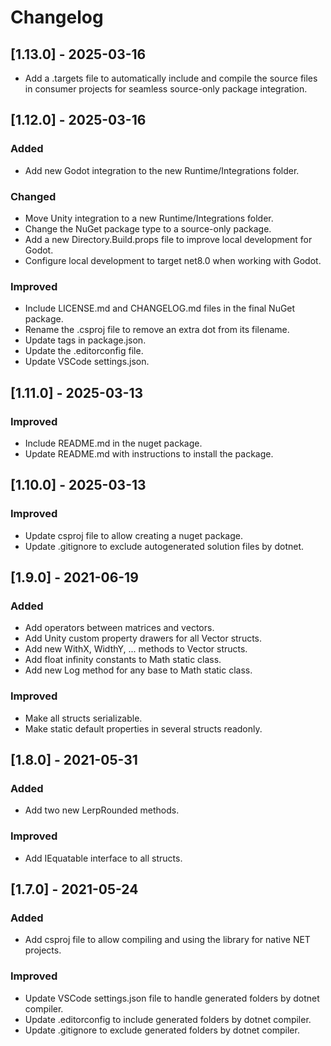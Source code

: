 
# Changelog

## [1.13.0] - 2025-03-16

- Add a .targets file to automatically include and compile the source files in consumer projects for seamless source-only package integration.

## [1.12.0] - 2025-03-16

### Added

- Add new Godot integration to the new Runtime/Integrations folder.

### Changed

- Move Unity integration to a new Runtime/Integrations folder.
- Change the NuGet package type to a source-only package.
- Add a new Directory.Build.props file to improve local development for Godot.
- Configure local development to target net8.0 when working with Godot.

### Improved

- Include LICENSE.md and CHANGELOG.md files in the final NuGet package.
- Rename the .csproj file to remove an extra dot from its filename.
- Update tags in package.json.
- Update the .editorconfig file.
- Update VSCode settings.json.

## [1.11.0] - 2025-03-13

### Improved

- Include README.md in the nuget package.
- Update README.md with instructions to install the package.

## [1.10.0] - 2025-03-13

### Improved

- Update csproj file to allow creating a nuget package.
- Update .gitignore to exclude autogenerated solution files by dotnet.

## [1.9.0] - 2021-06-19

### Added

- Add operators between matrices and vectors.
- Add Unity custom property drawers for all Vector structs.
- Add new WithX, WidthY, ... methods to Vector structs.
- Add float infinity constants to Math static class.
- Add new Log method for any base to Math static class.

### Improved

- Make all structs serializable.
- Make static default properties in several structs readonly.

## [1.8.0] - 2021-05-31

### Added

- Add two new LerpRounded methods.

### Improved

- Add IEquatable interface to all structs.

## [1.7.0] - 2021-05-24

### Added

- Add csproj file to allow compiling and using the library for native NET projects.

### Improved

- Update VSCode settings.json file to handle generated folders by dotnet compiler.
- Update .editorconfig to include generated folders by dotnet compiler.
- Update .gitignore to exclude generated folders by dotnet compiler.
